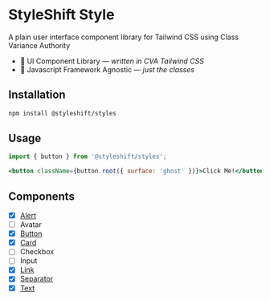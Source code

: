 # StyleShift Style

A plain user interface component library for Tailwind CSS using Class Variance Authority

- 🎨 UI Component Library — _written in CVA Tailwind CSS_
- 🎯 Javascript Framework Agnostic — _just the classes_

## Installation

```bash
npm install @styleshift/styles
```

## Usage

```jsx
import { button } from '@styleshift/styles';

<button className={button.root({ surface: 'ghost' })}>Click Me!</button>;
```

## Components

- [x] [Alert](src/components/alert.ts)
- [ ] Avatar
- [x] [Button](src/components/button.ts)
- [x] [Card](src/components/card.ts)
- [ ] Checkbox
- [ ] Input
- [x] [Link](src/components/link.ts)
- [x] [Separator](src/components/separator.ts)
- [x] [Text](src/components/text.ts)
